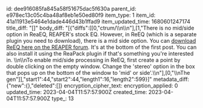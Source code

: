 id: dee916085fa845a58f51675dac5f630a
parent_id: e978ec13c05c4ba48af8eb1e50ed80f9
item_type: 1
item_id: 41a11913e5464e1dade446d43b1ffad9
item_updated_time: 1680601247174
title_diff: "[]"
body_diff: "[{\"diffs\":[[0,\"ctrum/\\\n\\\n\"],[1,\"There is no mid/side option in ReaEQ, REAPER's stock EQ. However, in ReEQ (which is a separate plugin you need to download), there is a mid side option. You can [download ReEQ here on the REAPER forum](https://forums.cockos.com/showthread.php?t=213501). It's at the bottom of the first post. You can also install it using the ReaPack plugin if that's something you're interested in. \\\n\\\nTo enable mid/side processing in ReEQ, first create a point by double clicking on the empty window. Change the 'stereo' option in the box that pops up on the bottom of the window to 'mid' or side'.\\\n\"],[0,\"\\\nThe gen\"]],\"start1\":44,\"start2\":44,\"length1\":16,\"length2\":599}]"
metadata_diff: {"new":{},"deleted":[]}
encryption_cipher_text: 
encryption_applied: 0
updated_time: 2023-04-04T11:57:57.900Z
created_time: 2023-04-04T11:57:57.900Z
type_: 13
